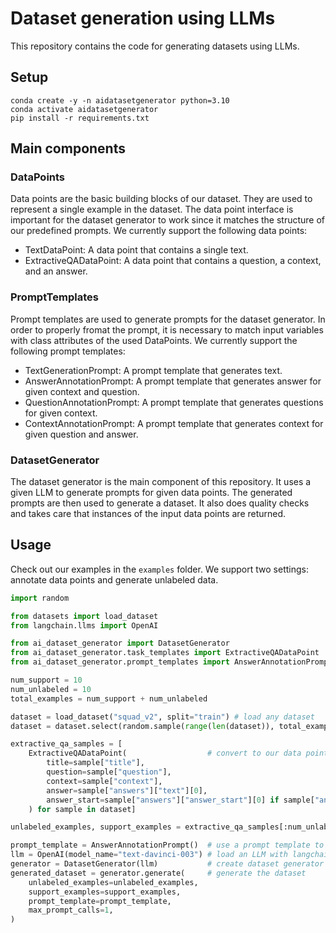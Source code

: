 # Dataset generation using LLMs

This repository contains the code for generating datasets using LLMs.

## Setup

```
conda create -y -n aidatasetgenerator python=3.10
conda activate aidatasetgenerator
pip install -r requirements.txt
```

## Main components

### DataPoints

Data points are the basic building blocks of our dataset. 
They are used to represent a single example in the dataset. The data point interface is important for the dataset generator to work since it matches the structure of our predefined prompts.
We currently support the following data points:
- TextDataPoint: A data point that contains a single text.
- ExtractiveQADataPoint: A data point that contains a question, a context, and an answer.

### PromptTemplates

Prompt templates are used to generate prompts for the dataset generator. In order to properly fromat the prompt, it is necessary to match input variables with class attributes of the used DataPoints.
We currently support the following prompt templates:
- TextGenerationPrompt: A prompt template that generates text.
- AnswerAnnotationPrompt: A prompt template that generates answer for given context and question.
- QuestionAnnotationPrompt: A prompt template that generates questions for given context.
- ContextAnnotationPrompt: A prompt template that generates context for given question and answer.

### DatasetGenerator

The dataset generator is the main component of this repository. It uses a given LLM to generate prompts for given data points. The generated prompts are then used to generate a dataset.
It also does quality checks and takes care that instances of the input data points are returned.

## Usage

Check out our examples in the `examples` folder. We support two settings: annotate data points and generate unlabeled data.

```python
import random

from datasets import load_dataset
from langchain.llms import OpenAI

from ai_dataset_generator import DatasetGenerator
from ai_dataset_generator.task_templates import ExtractiveQADataPoint
from ai_dataset_generator.prompt_templates import AnswerAnnotationPrompt

num_support = 10
num_unlabeled = 10
total_examples = num_support + num_unlabeled

dataset = load_dataset("squad_v2", split="train") # load any dataset
dataset = dataset.select(random.sample(range(len(dataset)), total_examples))

extractive_qa_samples = [
    ExtractiveQADataPoint(                  # convert to our data point format
        title=sample["title"],
        question=sample["question"],
        context=sample["context"],
        answer=sample["answers"]["text"][0],
        answer_start=sample["answers"]["answer_start"][0] if sample["answers"]["answer_start"] else None,
    ) for sample in dataset]

unlabeled_examples, support_examples = extractive_qa_samples[:num_unlabeled], extractive_qa_samples[num_unlabeled:]

prompt_template = AnswerAnnotationPrompt()  # use a prompt template to generate prompts
llm = OpenAI(model_name="text-davinci-003") # load an LLM with langchain
generator = DatasetGenerator(llm)           # create dataset generator
generated_dataset = generator.generate(     # generate the dataset
    unlabeled_examples=unlabeled_examples,
    support_examples=support_examples,
    prompt_template=prompt_template,
    max_prompt_calls=1,
)
```
